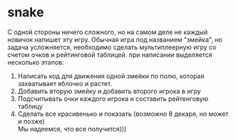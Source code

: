 # snake
С одной стороны ничего сложного, но на самом деле не каждый новичок напишет эту игру.
Обычная игра под названием "змейка", но задача усложняется, необходимо сделать мультиплеерную игру со счетом очков и рейтинговой таблицей.
при написании выделяется несколько этапов:
1. Написать код для движения одной змейки по полю, которая захватывает яблочко и растет.
2. Добавить вторую змейку и добавить второго игрока в игру
3. Подсчитывать очки каждого игрока и составить рейтенговую таблицу
4. Сделать все красивенько и показать (возможно 8 декаря, но может и позже)  
Мы надеемся, что все получится)))
